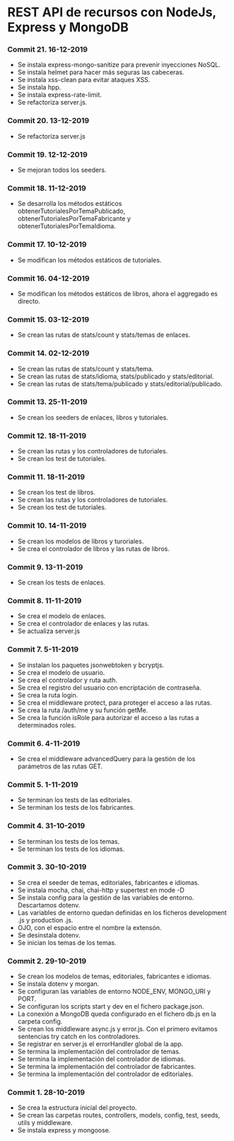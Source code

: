 # REST API de recursos con NodeJs, Express y MongoDB

### Commit 21. 16-12-2019
* Se instala express-mongo-sanitize para prevenir inyecciones NoSQL.
* Se instala helmet para hacer más seguras las cabeceras.
* Se instala xss-clean para evitar ataques XSS.
* Se instala hpp.
* Se instala express-rate-limit.
* Se refactoriza server.js.

### Commit 20. 13-12-2019
* Se refactoriza server.js

### Commit 19. 12-12-2019
* Se mejoran todos los seeders.

### Commit 18. 11-12-2019
* Se desarrolla los métodos estáticos obtenerTutorialesPorTemaPublicado, obtenerTutorialesPorTemaFabricante y obtenerTutorialesPorTemaIdioma.

### Commit 17. 10-12-2019
* Se modifican los métodos estáticos de tutoriales.

### Commit 16. 04-12-2019
* Se modifican los métodos estáticos de libros, ahora el aggregado es directo.

### Commit 15. 03-12-2019
* Se crean las rutas de stats/count y stats/temas de enlaces.

### Commit 14. 02-12-2019
* Se crean las rutas de stats/count y stats/tema.
* Se crean las rutas de stats/idioma, stats/publicado y stats/editorial.
* Se crean las rutas de stats/tema/publicado y stats/editorial/publicado.

### Commit 13. 25-11-2019
* Se crean los seeders de enlaces, libros y tutoriales.

### Commit 12. 18-11-2019
* Se crean las rutas y los controladores de tutoriales.
* Se crean los test de tutoriales.

### Commit 11. 18-11-2019
* Se crean los test de libros.
* Se crean las rutas y los controladores de tutoriales.
* Se crean los test de tutoriales.

### Commit 10. 14-11-2019
* Se crean los modelos de libros y turoriales.
* Se crea el controlador de libros y las rutas de libros.

### Commit 9. 13-11-2019
* Se crean los tests de enlaces.

### Commit 8. 11-11-2019
* Se crea el modelo de enlaces.
* Se crea el controlador de enlaces y las rutas.
* Se actualiza server.js

### Commit 7. 5-11-2019
* Se instalan los paquetes jsonwebtoken y bcryptjs.
* Se crea el modelo de usuario.
* Se crea el controlador y ruta auth.
* Se crea el registro del usuario con encriptación de contraseña.
* Se crea la ruta login.
* Se crea el middleware protect, para proteger el acceso a las rutas.
* Se crea la ruta /auth/me y su función getMe.
* Se crea la función isRole para autorizar el acceso a las rutas a determinados roles.

### Commit 6. 4-11-2019
* Se crea el middleware advancedQuery para la gestión de los parámetros de las rutas GET.

### Commit 5. 1-11-2019
* Se terminan los tests de las editoriales.
* Se terminan los tests de los fabricantes.

### Commit 4. 31-10-2019
* Se terminan los tests de los temas.
* Se terminan los tests de los idiomas.

### Commit 3. 30-10-2019
* Se crea el seeder de temas, editoriales, fabricantes e idiomas.
* Se instala mocha, chai, chai-http y supertest en mode -D
* Se instala config para la gestión de las variables de entorno. Descartamos dotenv.
* Las variables de entorno quedan definidas en los ficheros development .js y production .js.
* OJO, con el espacio entre el nombre la extensón.
* Se desinstala dotenv.
* Se inician los temas de los temas.

### Commit 2. 29-10-2019
* Se crean los modelos de temas, editoriales, fabricantes e idiomas.
* Se instala dotenv y morgan.
* Se configuran las variables de entorno NODE_ENV, MONGO_URI y PORT.
* Se configuran los scripts start y dev en el fichero package.json.
* La conexión a MongoDB queda configurado en el fichero db.js en la carpeta config.
* Se crean los middleware async.js y error.js. Con el primero evitamos sentencias try catch en los controladores.
* Se registrar en server.js el errorHandler global de la app.
* Se termina la implementación del controlador de temas.
* Se termina la implementación del controlador de idiomas.
* Se termina la implementación del controlador de fabricantes.
* Se termina la implementación del controlador de editoriales.

### Commit 1. 28-10-2019
* Se crea la estructura inicial del proyecto.
* Se crean las carpetas routes, controllers, models, config, test, seeds, utils y middleware.
* Se instala express y mongoose.